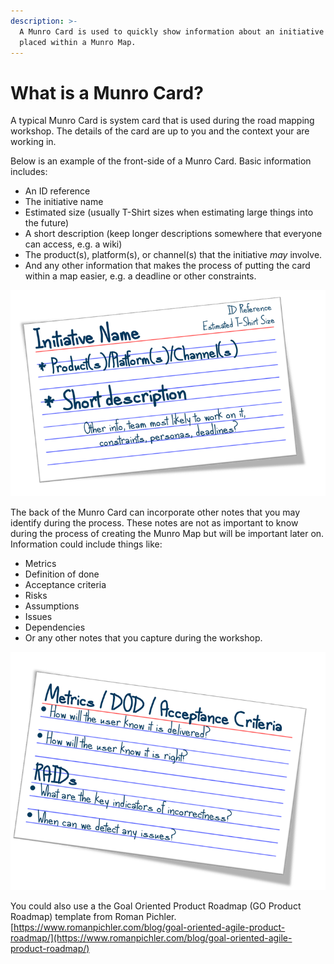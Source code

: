 ```yaml
---
description: >-
  A Munro Card is used to quickly show information about an initiative to be
  placed within a Munro Map.
---
```


# What is a Munro Card?

A typical Munro Card is system card that is used during the road mapping workshop. The details of the card are up to you and the context your are working in.

Below is an example of the front-side of a Munro Card. Basic information includes: 

* An ID reference 
* The initiative name
* Estimated size \(usually T-Shirt sizes when estimating large things into the future\)
* A short description \(keep longer descriptions somewhere that everyone can access, e.g. a wiki\)
* The product\(s\), platform\(s\), or channel\(s\) that the initiative _may_ involve.
* And any other information that makes the process of putting the card within a map easier, e.g. a deadline or other constraints. 

![](../.gitbook/assets/card1.png)

The back of the Munro Card can incorporate other notes that you may identify during the process. These notes are not as important to know during the process of creating the Munro Map but will be important later on. Information could include things like:

* Metrics
* Definition of done
* Acceptance criteria
* Risks
* Assumptions
* Issues
* Dependencies
* Or any other notes that you capture during the workshop.

![](../.gitbook/assets/card2.png)

You could also use a the Goal Oriented Product Roadmap \(GO Product Roadmap\) template from Roman Pichler. [https://www.romanpichler.com/blog/goal-oriented-agile-product-roadmap/](https://www.romanpichler.com/blog/goal-oriented-agile-product-roadmap/)

